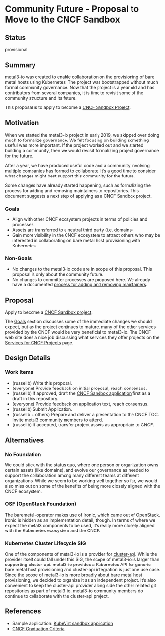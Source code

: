 <!--
 This work is licensed under a Creative Commons Attribution 3.0
 Unported License.

 http://creativecommons.org/licenses/by/3.0/legalcode
-->

# Community Future - Proposal to Move to the CNCF Sandbox

## Status

provisional

## Summary

metal3-io was created to enable collaboration on the provisioning of bare metal
hosts using Kubernetes.  The project was bootstrapped without much formal
community governance.  Now that the project is a year old and has contributors
from several companies, it is time to revisit some of the community structure
and its future.

This proposal is to apply to become a [CNCF Sandbox
Project](https://www.cncf.io/sandbox-projects/).

## Motivation

When we started the metal3-io project in early 2019, we skipped over doing much
to formalize governance.  We felt focusing on building something useful was
more important.  If the project worked out and we started building a community,
then we would revisit formalizing project governance for the future.

After a year, we have produced useful code and a community involving multiple
companies has formed to collaborate.  It’s a good time to consider what changes
might best support this community for the future.

Some changes have already started happening, such as formalizing the process
for adding and removing maintainers to repositories. This document suggests
a next step of applying as a CNCF Sandbox project.

### Goals

- Align with other CNCF ecosystem projects in terms of policies and processes.
- Assets are transferred to a neutral third party (i.e. domains)
- Gain more visibility in the CNCF ecosystem to attract others who may be
  interested in collaborating on bare metal host provisioning with Kubernetes.

### Non-Goals

- No changes to the metal3-io code are in scope of this proposal.  This
  proposal is only about the community future.
- No changes to committer processes are proposed here.  We already have a
  documented [process for adding and removing
  maintainers](../maintainers/README.md).

## Proposal

Apply to become a [CNCF Sandbox
project](https://www.cncf.io/sandbox-projects/).

The [Goals](#goals) section discusses some of the immediate changes we should
expect, but as the project continues to mature, many of the other services
provided by the CNCF would be very beneficial to metal3-io.  The CNCF web site
does a nice job discussing what services they offer projects on the
[Services for CNCF Projects](https://www.cncf.io/services-for-projects/) page.

## Design Details

### Work Items

- (russellb) Write this proposal.
- (everyone) Provide feedback on initial proposal, reach consensus.
- (russellb) If approved, draft the [CNCF Sandbox
  application](https://github.com/cncf/toc/blob/master/process/project_proposals.adoc)
  first as a draft in this repository.
- (everyone) Provide feedback on application text, reach consensus.
- (russellb) Submit Application.
- (russellb + others) Prepare and deliver a presentation to the CNCF TOC.
  Invite metal3 community members to attend.
- (russellb) If accepted, transfer project assets as appropriate to CNCF.

## Alternatives

### No Foundation

We could stick with the status quo, where one person or organization owns
certain assets (like domains), and evolve our governance as needed to support
the collaboration among many different teams at different organizations.  While
we seem to be working well together so far, we would also miss out on some of
the benefits of being more closely aligned with the CNCF ecosystem.

### OSF (OpenStack Foundation)

The baremetal-operator makes use of Ironic, which came out of OpenStack.
Ironic is hidden as an implementation detail, though.  In terms of where we
expect the metal3 components to be used, it’s really more closely aligned with
the Kubernetes ecosystem and the CNCF.

### Kubernetes Cluster Lifecycle SIG

One of the components of metal3-io is a provider for
[cluster-api](https://github.com/kubernetes-sigs/cluster-api).  While the
provider itself could fall under this SIG, the scope of metal3-io is larger
than supporting cluster-api.  metal3-io provides a Kubernetes API for generic
bare metal host provisioning and cluster-api integration is just one use case.
Since the scope of metal3-io is more broadly about bare metal host
provisioning, we decided to organize it as an independent project.  It’s also
convenient to keep the cluster-api provider along side the other related git
repositories as part of metal3-io.  metal3-io community members do continue to
collaborate with the cluster-api project.

## References

- Sample application: [KubeVirt sandbox
  application](https://github.com/cncf/toc/pull/265)
- [CNCF Graduation
  Criteria](https://github.com/cncf/toc/blob/master/process/graduation_criteria.adoc)
